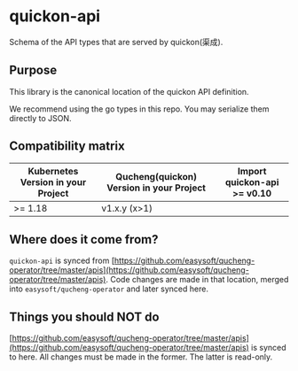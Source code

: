 # quickon-api

Schema of the API types that are served by quickon(渠成).

## Purpose

This library is the canonical location of the quickon API definition.

We recommend using the go types in this repo. You may serialize them directly to JSON.

## Compatibility matrix

| Kubernetes Version in your Project | Qucheng(quickon) Version in your Project  | Import quickon-api >= v0.10 |
|------------------------------------|----------------------------|----------------------------|
| >= 1.18                            | v1.x.y (x>1)          |                                      |

## Where does it come from?

`quickon-api` is synced from [https://github.com/easysoft/qucheng-operator/tree/master/apis](https://github.com/easysoft/qucheng-operator/tree/master/apis).
Code changes are made in that location, merged into `easysoft/qucheng-operator` and later synced here.

## Things you should NOT do

[https://github.com/easysoft/qucheng-operator/tree/master/apis](https://github.com/easysoft/qucheng-operator/tree/master/apis) is synced to here.
All changes must be made in the former. The latter is read-only.
